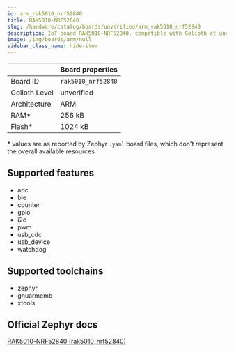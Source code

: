 ```yaml
---
id: arm_rak5010_nrf52840
title: RAK5010-NRF52840
slug: /hardware/catalog/boards/unverified/arm_rak5010_nrf52840
description: IoT board RAK5010-NRF52840, compatible with Golioth at unverified level.
image: /img/boards/arm/null
sidebar_class_name: hide-item
---
```


[//]: # (This is an auto-generated file, do not edit! Changes to it will be lost upon re-generation)



|                | Board properties     |
| -------------  | -------------------- |
| Board ID       | `rak5010_nrf52840` |
| Golioth Level  | unverified       |
| Architecture   | ARM |
| RAM*           | 256 kB |
| Flash*         | 1024 kB |

\* values are as reported by Zephyr `.yaml` board files, which don't represent the overall available resources



## Supported features

* adc
* ble
* counter
* gpio
* i2c
* pwm
* usb_cdc
* usb_device
* watchdog

## Supported toolchains

* zephyr
* gnuarmemb
* xtools

## Official Zephyr docs

[RAK5010-NRF52840 (rak5010_nrf52840)](https://docs.zephyrproject.org/latest/boards/arm/rak5010_nrf52840/doc/index.html)
